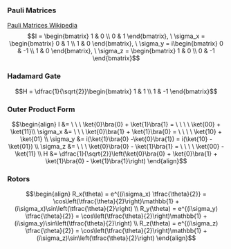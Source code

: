 ### Pauli Matrices
[Pauli Matrices Wikipedia](https://en.wikipedia.org/wiki/Pauli_matrices)
$$I = \begin{bmatrix} 1 & 0 \\ 0 & 1 \end{bmatrix}, \ \sigma_x = \begin{bmatrix} 0 & 1 \\ 1 & 0 \end{bmatrix}, \ \sigma_y = i\begin{bmatrix} 0 & -1 \\ 1 & 0 \end{bmatrix}, \ \sigma_z = \begin{bmatrix} 1 & 0 \\ 0 & -1 \end{bmatrix}$$
### Hadamard Gate
$$H = \dfrac{1}{\sqrt{2}}\begin{bmatrix} 1 & 1 \\ 1 & -1 \end{bmatrix}$$
### Outer Product Form
$$\begin{align}
I &= \ \ \ \ket{0}\bra{0} + \ket{1}\bra{1} = \ \ \ \ \ket{00} + \ket{11}\\
\sigma_x &= \ \ \ \ket{0}\bra{1} + \ket{1}\bra{0} = \ \ \ \ \ket{10} + \ket{01} \\
\sigma_y &= i(\ket{1}\bra{0} -\ket{0}\bra{1}) = i(\ket{10} - \ket{01}) \\
\sigma_z &= \ \ \ \ket{0}\bra{0} - \ket{1}\bra{1} = \ \ \ \ \ket{00} - \ket{11} \\
H &= \dfrac{1}{\sqrt{2}}\left(\ket{0}\bra{0} + \ket{0}\bra{1} + \ket{1}\bra{0} - \ket{1}\bra{1}\right)
\end{align}$$
### Rotors
$$\begin{align}
R_x(\theta) = e^{(i\sigma_x) \tfrac{\theta}{2}} = \cos\left(\tfrac{\theta}{2}\right)\mathbb{1} + (i\sigma_x)\sin\left(\tfrac{\theta}{2}\right) \\
R_y(\theta) = e^{(i\sigma_y) \tfrac{\theta}{2}} = \cos\left(\tfrac{\theta}{2}\right)\mathbb{1} + (i\sigma_y)\sin\left(\tfrac{\theta}{2}\right) \\
R_z(\theta) = e^{(i\sigma_z) \tfrac{\theta}{2}} = \cos\left(\tfrac{\theta}{2}\right)\mathbb{1} + (i\sigma_z)\sin\left(\tfrac{\theta}{2}\right)
\end{align}$$



